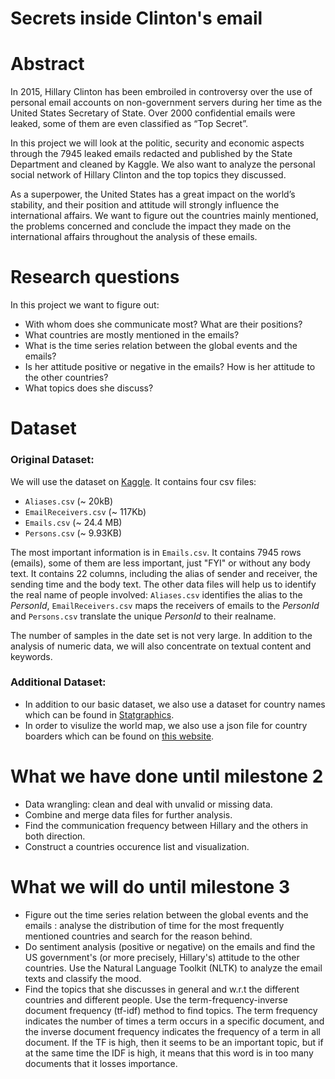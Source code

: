 # Secrets inside Clinton's email

# Abstract
In 2015, Hillary Clinton has been embroiled in controversy over the use of personal email accounts on non-government servers during her time as the United States Secretary of State. Over 2000 confidential emails were leaked, some of them are even classified as “Top Secret”. 

In this project we will look at the politic, security and economic aspects through the 7945 leaked emails redacted and published by the State Department and cleaned by Kaggle. We also want to analyze the personal social network of Hillary Clinton and the top topics they discussed.

As a superpower, the United States has a great impact on the world’s stability, and their position and attitude will strongly influence the international affairs. We want to figure out the countries mainly mentioned, the problems concerned and conclude the impact they made on the international affairs throughout the analysis of these emails.

# Research questions
In this project we want to figure out:

- With whom does she communicate most? What are their positions?
- What countries are mostly mentioned in the emails?
- What is the time series relation between the global events and the emails?
- Is her attitude positive or negative in the emails? How is her attitude to the other countries? 
- What topics does she discuss?

# Dataset

### Original Dataset:
We will use the dataset on [Kaggle](https://www.kaggle.com/kaggle/hillary-clinton-emails). It contains four csv files: 
- `Aliases.csv` (~ 20kB)
- `EmailReceivers.csv` (~ 117Kb)
- `Emails.csv` (~ 24.4 MB)
- `Persons.csv` (~ 9.93KB)

The most important information is in `Emails.csv`. It contains 7945 rows (emails), some of them are less important, just "FYI" or without any body text. It contains 22 columns, including the alias of sender and receiver, the sending time and the body text. The other data files will help us to identify the real name of people involved: `Aliases.csv` identifies the alias to the _PersonId_, `EmailReceivers.csv` maps the receivers of emails to the _PersonId_ and `Persons.csv` translate the unique _PersonId_ to their realname.

The number of samples in the date set is not very large. In addition to the analysis of numeric data, we will also concentrate on textual content and keywords.

### Additional Dataset:
- In addition to our basic dataset, we also use a dataset for country names which can be found in [Statgraphics](http://www.statgraphics.com/). 
- In order to visulize the world map, we also use a json file for country boarders which can be found on [this website](https://geojson-maps.ash.ms/). 

# What we have done until milestone 2
* Data wrangling: clean and deal with unvalid or missing data.
* Combine and merge data files for further analysis.
* Find the communication frequency between Hillary and the others in both direction.
* Construct a countries occurence list and visualization.

# What we will do until milestone 3
- Figure out the time series relation between the global events and the emails : analyse the distribution of time for the most frequently mentioned countries and search for the reason behind.
- Do sentiment analysis (positive or negative) on the emails and find the US government's (or more precisely, Hillary's) attitude to the other countries. Use the Natural Language Toolkit (NLTK) to analyze the email texts and classify the mood.
- Find the topics that she discusses in general and w.r.t the different countries and different people. Use the term-frequency-inverse document frequency (tf-idf) method to find topics. The term frequency indicates the number of times a term occurs in a specific document, and the inverse document frequency indicates the frequency of a term in all document. If the TF is high, then it seems to be an important topic, but if at the same time the IDF is high, it means that this word is in too many documents that it losses importance.

